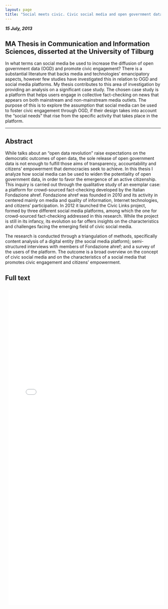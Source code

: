 ```yaml
---
layout: page
title: "Social meets civic. Civic social media and open government data: An inquiry on collaborative fact-checking for citizens’ empowerment"
---
```


***15 July, 2013***   

## MA Thesis in Communication and Information Sciences, disserted at the University of Tilburg   
 
In what terms can social media be used to increase the diffusion of open government data (OGD) and promote civic engagement? There is a substantial literature that backs media and technologies’ emancipatory aspects, however few studies have investigated this in relation to OGD and social media platforms. My thesis contributes to this area of investigation by providing an analysis on a significant case study. The chosen case study is a platform that helps users engage in collective fact-checking on news that appears on both mainstream and non-mainstream media outlets. The purpose of this is to explore the assumption that social media can be used to foster civic engagement through OGD, if their design takes into account the “social needs” that rise from the specific activity that takes place in the platform.
<hr>

## Abstract
While talks about an “open data revolution” raise expectations on the democratic outcomes of open data, the sole release of open government data is not enough to fulfill those aims of transparency, accountability and citizens’ empowerment that democracies seek to achieve. In this thesis I analyze how social media can be used to widen the potentiality of open government data, in order to favor the emergence of an active citizenship. This inquiry is carried out through the qualitative study of an exemplar case: a platform for crowd-sourced fact-checking developed by the Italian Fondazione ahref. Fondazione ahref was founded in 2010 and its activity in centered mainly on media and quality of information, Internet technologies, and citizens’ participation. In 2012 it launched the Civic Links project, formed by three different social media platforms, among which the one for crowd-sourced fact-checking addressed in this research. While the project is still in its infancy, its evolution so far offers insights on the characteristics and challenges facing the emerging field of civic social media.

The research is conducted through a triangulation of methods, specifically content analysis of a digital entity (the social media platform); semi-structured interviews with members of Fondazione ahref; and a survey of the users of the platform. The outcome is a broad overview on the concept of civic social media and on the characteristics of a social media that promotes civic engagement and citizens’ empowerment.

## Full text
<iframe src="/files/MA-thesis.pdf" frameBorder="0" style="width:100%;height:1020px; padding:10px"></iframe> 

